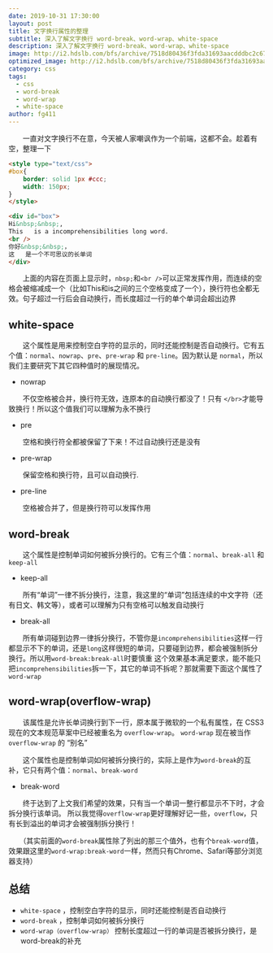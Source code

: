 ```yaml
---
date: 2019-10-31 17:30:00
layout: post
title: 文字换行属性的整理
subtitle: 深入了解文字换行 word-break、word-wrap、white-space
description: 深入了解文字换行 word-break、word-wrap、white-space
image: http://i2.hdslb.com/bfs/archive/7518d80436f3fda31693aacdddbc2c677b205409.jpg
optimized_image: http://i2.hdslb.com/bfs/archive/7518d80436f3fda31693aacdddbc2c677b205409.jpg
category: css
tags:
  - css
  - word-break
  - word-wrap
  - white-space
author: fg411
---
```


　　一直对文字换行不在意，今天被人家嘲讽作为一个前端，这都不会。趁着有空，整理一下

``` html
<style type="text/css">
#box{
    border: solid 1px #ccc;
    width: 150px;
}
</style>

<div id="box">
Hi&nbsp;&nbsp;,
This   is a incomprehensibilities long word.
<br />
你好&nbsp;&nbsp;，
这   是一个不可思议的长单词
</div>
```
　　上面的内容在页面上显示时，`nbsp;`和`<br />`可以正常发挥作用，而连续的空格会被缩减成一个（比如This和is之间的三个空格变成了一个），换行符也全都无效。句子超过一行后会自动换行，而长度超过一行的单个单词会超出边界

## white-space

　　这个属性是用来控制空白字符的显示的，同时还能控制是否自动换行。它有五个值：`normal`、`nowrap`、`pre`、`pre-wrap` 和 `pre-line`。因为默认是 `normal`，所以我们主要研究下其它四种值时的展现情况。

- nowrap

　　不仅空格被合并，换行符无效，连原本的自动换行都没了！只有 `</br>`才能导致换行！所以这个值我们可以理解为永不换行

- pre

　　空格和换行符全都被保留了下来！不过自动换行还是没有

- pre-wrap

　　保留空格和换行符，且可以自动换行.

- pre-line

　　空格被合并了，但是换行符可以发挥作用

## word-break
　　这个属性是控制单词如何被拆分换行的。它有三个值：`normal`、`break-all` 和 `keep-all`

- keep-all

　　所有“单词”一律不拆分换行，注意，我这里的“单词”包括连续的中文字符（还有日文、韩文等），或者可以理解为只有空格可以触发自动换行

- break-all

　　所有单词碰到边界一律拆分换行，不管你是`incomprehensibilities`这样一行都显示不下的单词，还是`long`这样很短的单词，只要碰到边界，都会被强制拆分换行。所以用`word-break:break-all`时要慎重
这个效果基本满足要求，能不能只把`incomprehensibilities`拆一下，其它的单词不拆呢？那就需要下面这个属性了`word-wrap`

## word-wrap(overflow-wrap)
　　该属性是允许长单词换行到下一行，原本属于微软的一个私有属性，在 CSS3 现在的文本规范草案中已经被重名为 `overflow-wrap`。 `word-wrap` 现在被当作 `overflow-wrap` 的 “别名”

　　这个属性也是控制单词如何被拆分换行的，实际上是作为`word-break`的互补，它只有两个值：`normal`、`break-word`

- break-word

　　终于达到了上文我们希望的效果，只有当一个单词一整行都显示不下时，才会拆分换行该单词。
所以我觉得`overflow-wrap`更好理解好记一些，`overflow`，只有长到溢出的单词才会被强制拆分换行！

　　（其实前面的`word-break`属性除了列出的那三个值外，也有个`break-word`值，效果跟这里的`word-wrap:break-word`一样，然而只有Chrome、Safari等部分浏览器支持）

## 总结
- `white-space` ，控制空白字符的显示，同时还能控制是否自动换行
- `word-break` ，控制单词如何被拆分换行
- `word-wrap（overflow-wrap）` 控制长度超过一行的单词是否被拆分换行，是word-break的补充